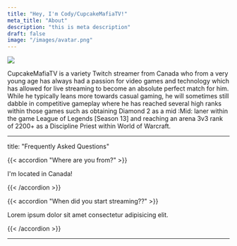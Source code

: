 ```yaml
---
title: "Hey, I'm Cody/CupcakeMafiaTV!"
meta_title: "About"
description: "this is meta description"
draft: false
image: "/images/avatar.png"
---
```

<p align="left">
  <img src="/images/avatar.png"/>
</p>
CupcakeMafiaTV is a variety Twitch streamer from Canada who from a very young age has always had a passion for video games and technology which has allowed for live streaming to become an absolute perfect match for him.  While he typically leans more towards casual gaming, he will sometimes still dabble in competitive gameplay where he has reached several high ranks within those games such as obtaining Diamond 2 as a mid :Mid: laner within the game League of Legends [Season 13] and reaching an arena 3v3 rank of 2200+ as a Discipline Priest within World of Warcraft. 

<hr>

title: "Frequently Asked Questions"

{{< accordion "Where are you from?" >}}

I'm located in Canada!
  
{{< /accordion >}}

{{< accordion "When did you start streaming??" >}}

Lorem ipsum dolor sit amet consectetur adipisicing elit.

{{< /accordion >}}

<hr>
